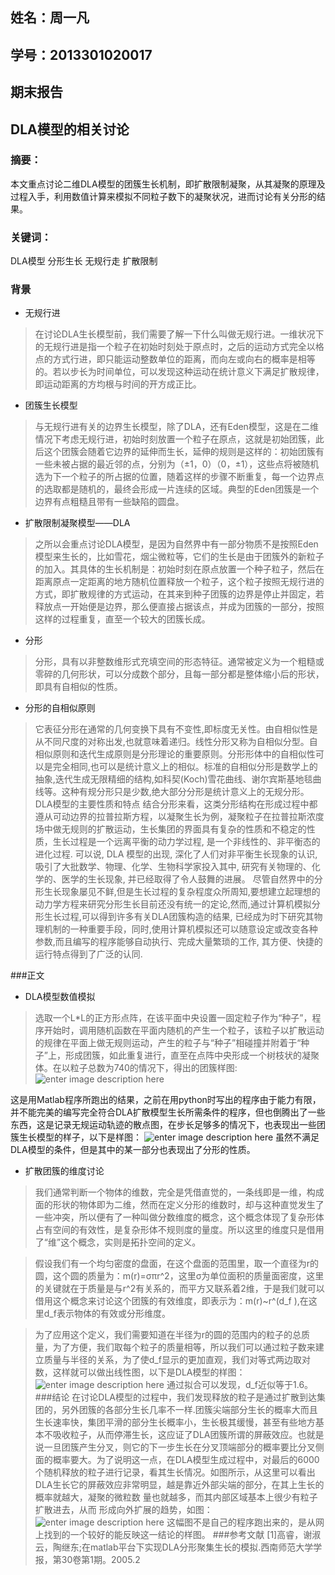 ## 姓名：周一凡
## 学号：2013301020017
## 期末报告
## DLA模型的相关讨论
### 摘要：
本文重点讨论二维DLA模型的团簇生长机制，即扩散限制凝聚，从其凝聚的原理及过程入手，利用数值计算来模拟不同粒子数下的凝聚状况，进而讨论有关分形的结果。
### 关键词：
DLA模型 分形生长 无规行走 扩散限制 
### 背景
 - 无规行进
>在讨论DLA生长模型前，我们需要了解一下什么叫做无规行进。一维状况下的无规行进是指一个粒子在初始时刻处于原点时，之后的运动方式完全以格点的方式行进，即只能运动整数单位的距离，而向左或向右的概率是相等的。若以步长为时间单位，可以发现这种运动在统计意义下满足扩散规律，即运动距离的方均根与时间的开方成正比。

 - 团簇生长模型
>与无规行进有关的边界生长模型，除了DLA，还有Eden模型，这是在二维情况下考虑无规行进，初始时刻放置一个粒子在原点，这就是初始团簇，此后这个团簇会随着它边界的延伸而生长，延伸的规则是这样的：初始团簇有一些未被占据的最近邻的点，分别为（±1，0）（0，±1），这些点将被随机选为下一个粒子的所占据的位置，随着这样的步骤不断重复，每一个边界点的选取都是随机的，最终会形成一片连续的区域。典型的Eden团簇是一个边界有点粗糙且带有一些缺陷的圆盘。
 - 扩散限制凝聚模型——DLA
>之所以会重点讨论DLA模型，是因为自然界中有一部分物质不是按照Eden模型来生长的，比如雪花，烟尘微粒等，它们的生长是由于团簇外的新粒子的加入。其具体的生长机制是：初始时刻在原点放置一个种子粒子，然后在距离原点一定距离的地方随机位置释放一个粒子，这个粒子按照无规行进的方式，即扩散规律的方式运动，在其来到种子团簇的边界是停止并固定，若释放点一开始便是边界，那么便直接占据该点，并成为团簇的一部分，按照这样的过程重复，直至一个较大的团簇长成。
 - 分形
>分形，具有以非整数维形式充填空间的形态特征。通常被定义为一个粗糙或零碎的几何形状，可以分成数个部分，且每一部分都是整体缩小后的形状，即具有自相似的性质。

 - 分形的自相似原则
>它表征分形在通常的几何变换下具有不变性,即标度无关性。由自相似性是从不同尺度的对称出发,也就意味着递归。线性分形又称为自相似分型。自相似原则和迭代生成原则是分形理论的重要原则。分形形体中的自相似性可以是完全相同,也可以是统计意义上的相似。标准的自相似分形是数学上的抽象,迭代生成无限精细的结构,如科契(Koch)雪花曲线、谢尔宾斯基地毯曲线等。这种有规分形只是少数,绝大部分分形是统计意义上的无规分形。
	DLA模型的主要性质和特点
结合分形来看，这类分形结构在形成过程中都遵从可动边界的拉普拉斯方程，以凝聚生长为例，凝聚粒子在拉普拉斯浓度场中做无规则的扩散运动，生长集团的界面具有复杂的性质和不稳定的性质，生长过程是一个远离平衡的动力学过程, 是一个非线性的、非平衡态的进化过程. 可以说, DLA 模型的出现, 深化了人们对非平衡生长现象的认识, 吸引了大批数学、物理、化学、生物科学家投入其中, 研究有关物理的、化学的、医学的生长现象, 并已经取得了令人鼓舞的进展。
尽管自然界中的分形生长现象屡见不鲜,但是生长过程的复杂程度众所周知,要想建立起理想的动力学方程来研究分形生长目前还没有统一的定论,然而,通过计算机模拟分形生长过程,可以得到许多有关DLA团簇构造的结果, 已经成为时下研究其物理机制的一种重要手段，同时,使用计算机模拟还可以随意设定或改变各种参数,而且编写的程序能够自动执行、完成大量繁琐的工作, 其方便、快捷的运行特点得到了广泛的认同.

###正文
 - DLA模型数值模拟
>选取一个L*L的正方形点阵，在该平面中央设置一固定粒子作为“种子”，程序开始时，调用随机函数在平面内随机的产生一个粒子，该粒子以扩散运动的规律在平面上做无规则运动，产生的粒子与“种子”相碰撞并附着于“种子”上，形成团簇，如此重复进行，直至在点阵中央形成一个树枝状的凝聚体。在以粒子总数为740的情况下，得出的团簇样图:
![enter image description here](https://raw.githubusercontent.com/fxdhi/computationalphysics_N2013301020017/master/%E6%9C%9F%E6%9C%AB%E6%8A%A5%E5%91%8A/dla1.jpg) 

这是用Matlab程序所跑出的结果，之前在用python时写出的程序由于能力有限，并不能完美的编写完全符合DLA扩散模型生长所需条件的程序，但也倒腾出了一些东西，这是记录无规运动轨迹的散点图，在步长足够多的情况下，也表现出一些团簇生长模型的样子，以下是样图：
![enter image description here](https://raw.githubusercontent.com/fxdhi/computationalphysics_N2013301020017/master/%E6%9C%9F%E6%9C%AB%E6%8A%A5%E5%91%8A/dla2.png) 
虽然不满足DLA模型的条件，但是其中的某一部分也表现出了分形的性质。


 - 扩散团簇的维度讨论
>我们通常判断一个物体的维数，完全是凭借直觉的，一条线即是一维，构成面的形状的物体即为二维，然而在定义分形的维数时，却与这种直觉发生了一些冲突，所以便有了一种叫做分数维度的概念，这个概念体现了复杂形体占有空间的有效性，是复杂形体不规则度的量度。所以这里的维度只是借用了“维”这个概念，实则是拓扑空间的定义。

>假设我们有一个均匀密度的盘面，在这个盘面的范围里，取一个直径为r的圆，这个圆的质量为：m(r)=σπr^2，这里σ为单位面积的质量面密度，这里的关键就在于质量是与r^2有关系的，而平方又联系着2维，于是我们就可以借用这个概念来讨论这个团簇的有效维度，即表示为：m(r)~r^(d_f ),在这里d_f表示物体的有效或分形维度。

>为了应用这个定义，我们需要知道在半径为r的圆的范围内的粒子的总质量，为了方便，我们取每个粒子的质量相等，所以我们可以通过粒子数来建立质量与半径的关系，为了使d_f显示的更加直观，我们对等式两边取对数，这样就可以做出线性图，以下是DLA模型的样图：
>![enter image description here](https://github.com/fxdhi/computationalphysics_N2013301020017/blob/master/%E6%9C%9F%E6%9C%AB%E6%8A%A5%E5%91%8A/dla4.jpg?raw=true) 
通过拟合可以发现，d_f近似等于1.6。
###结论
>在讨论DLA模型的过程中，我们发现释放的粒子是通过扩散到达集团的，另外团簇的各部分生长几率不一样.团簇尖端部分生长的概率大而且生长速率快，集团平滑的部分生长概率小，生长极其缓慢，甚至有些地方基本不吸收粒子，从而停滞生长，这应证了DLA团簇所谓的屏蔽效应。也就是说一旦团簇产生分叉，则它的下一步生长在分叉顶端部分的概率要比分叉侧面的概率要大。为了说明这一点，在DLA模型生成过程中，对最后的6000个随机释放的粒子进行记录，看其生长情况。如图所示，从这里可以看出DLA生长它的屏蔽效应非常明显，越是靠近外部尖端的部分，在其上生长的概率就越大，凝聚的微粒数 量也就越多，而其内部区域基本上很少有粒子扩散进去，从而 形成向外扩展的趋势，如图：
>![enter image description here](https://raw.githubusercontent.com/fxdhi/computationalphysics_N2013301020017/master/%E6%9C%9F%E6%9C%AB%E6%8A%A5%E5%91%8A/1358666853_4718.PNG) 
这幅图不是自己的程序跑出来的，是从网上找到的一个较好的能反映这一结论的样图。
###参考文献
 [1]高睿，谢淑云，陶继东;在matlab平台下实现DLA分形聚集生长的模拟.西南师范大学学报，第30卷第1期。2005.2









